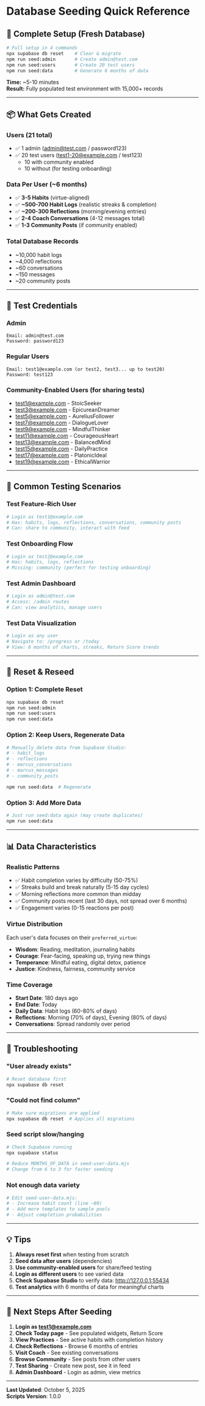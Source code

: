 # Database Seeding Quick Reference

## 🚀 Complete Setup (Fresh Database)

```bash
# Full setup in 4 commands
npx supabase db reset    # Clear & migrate
npm run seed:admin       # Create admin@test.com
npm run seed:users       # Create 20 test users
npm run seed:data        # Generate 6 months of data
```

**Time:** ~5-10 minutes  
**Result:** Fully populated test environment with 15,000+ records

---

## 📦 What Gets Created

### Users (21 total)
- ✅ 1 admin (admin@test.com / password123)
- ✅ 20 test users (test1-20@example.com / test123)
  - 10 with community enabled
  - 10 without (for testing onboarding)

### Data Per User (~6 months)
- ✅ **3-5 Habits** (virtue-aligned)
- ✅ **~500-700 Habit Logs** (realistic streaks & completion)
- ✅ **~200-300 Reflections** (morning/evening entries)
- ✅ **2-4 Coach Conversations** (4-12 messages total)
- ✅ **1-3 Community Posts** (if community enabled)

### Total Database Records
- ~10,000 habit logs
- ~4,000 reflections  
- ~60 conversations
- ~150 messages
- ~20 community posts

---

## 🔑 Test Credentials

### Admin
```
Email: admin@test.com
Password: password123
```

### Regular Users
```
Email: test1@example.com (or test2, test3... up to test20)
Password: test123
```

### Community-Enabled Users (for sharing tests)
- test1@example.com - StoicSeeker
- test3@example.com - EpicureanDreamer
- test5@example.com - AureliusFollower
- test7@example.com - DialogueLover
- test9@example.com - MindfulThinker
- test11@example.com - CourageousHeart
- test13@example.com - BalancedMind
- test15@example.com - DailyPractice
- test17@example.com - PlatonicIdeal
- test19@example.com - EthicalWarrior

---

## 🧪 Common Testing Scenarios

### Test Feature-Rich User
```bash
# Login as test1@example.com
# Has: habits, logs, reflections, conversations, community posts
# Can: share to community, interact with feed
```

### Test Onboarding Flow
```bash
# Login as test2@example.com
# Has: habits, logs, reflections
# Missing: community (perfect for testing onboarding)
```

### Test Admin Dashboard
```bash
# Login as admin@test.com
# Access: /admin routes
# Can: view analytics, manage users
```

### Test Data Visualization
```bash
# Login as any user
# Navigate to: /progress or /today
# View: 6 months of charts, streaks, Return Score trends
```

---

## 🔄 Reset & Reseed

### Option 1: Complete Reset
```bash
npx supabase db reset
npm run seed:admin
npm run seed:users
npm run seed:data
```

### Option 2: Keep Users, Regenerate Data
```bash
# Manually delete data from Supabase Studio:
# - habit_logs
# - reflections
# - marcus_conversations
# - marcus_messages
# - community_posts

npm run seed:data  # Regenerate
```

### Option 3: Add More Data
```bash
# Just run seed:data again (may create duplicates)
npm run seed:data
```

---

## 📊 Data Characteristics

### Realistic Patterns
- ✅ Habit completion varies by difficulty (50-75%)
- ✅ Streaks build and break naturally (5-15 day cycles)
- ✅ Morning reflections more common than midday
- ✅ Community posts recent (last 30 days, not spread over 6 months)
- ✅ Engagement varies (0-15 reactions per post)

### Virtue Distribution
Each user's data focuses on their `preferred_virtue`:
- **Wisdom**: Reading, meditation, journaling habits
- **Courage**: Fear-facing, speaking up, trying new things
- **Temperance**: Mindful eating, digital detox, patience
- **Justice**: Kindness, fairness, community service

### Time Coverage
- **Start Date**: 180 days ago
- **End Date**: Today
- **Daily Data**: Habit logs (60-80% of days)
- **Reflections**: Morning (70% of days), Evening (80% of days)
- **Conversations**: Spread randomly over period

---

## 🐛 Troubleshooting

### "User already exists"
```bash
# Reset database first
npx supabase db reset
```

### "Could not find column"
```bash
# Make sure migrations are applied
npx supabase db reset  # Applies all migrations
```

### Seed script slow/hanging
```bash
# Check Supabase running
npx supabase status

# Reduce MONTHS_OF_DATA in seed-user-data.mjs
# Change from 6 to 3 for faster seeding
```

### Not enough data variety
```bash
# Edit seed-user-data.mjs:
# - Increase habit count (line ~80)
# - Add more templates to sample pools
# - Adjust completion probabilities
```

---

## 💡 Tips

1. **Always reset first** when testing from scratch
2. **Seed data after users** (dependencies)
3. **Use community-enabled users** for share/feed testing
4. **Login as different users** to see varied data
5. **Check Supabase Studio** to verify data: http://127.0.0.1:55434
6. **Test analytics** with 6 months of data for meaningful charts

---

## 🎯 Next Steps After Seeding

1. **Login as test1@example.com**
2. **Check Today page** - See populated widgets, Return Score
3. **View Practices** - See active habits with completion history
4. **Check Reflections** - Browse 6 months of entries
5. **Visit Coach** - See existing conversations
6. **Browse Community** - See posts from other users
7. **Test Sharing** - Create new post, see it in feed
8. **Admin Dashboard** - Login as admin, view metrics

---

**Last Updated**: October 5, 2025  
**Scripts Version**: 1.0.0
